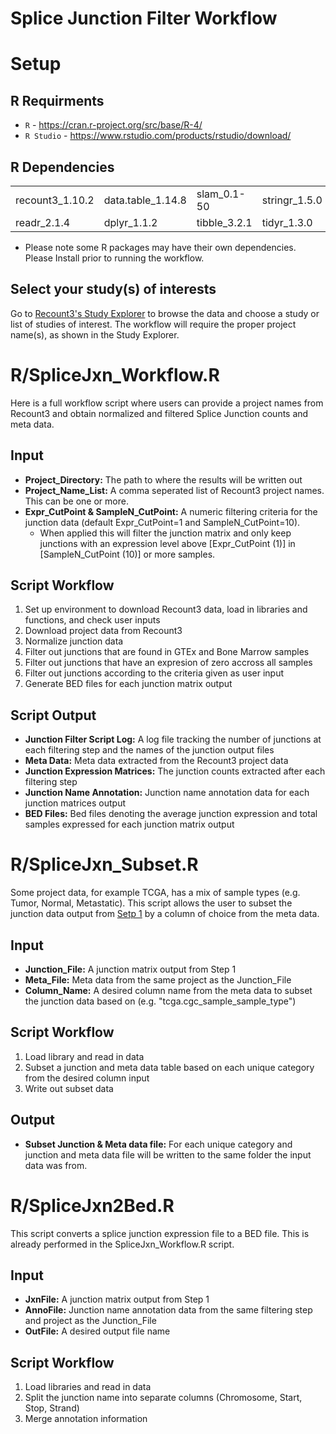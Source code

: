 # Splice Junction Filter Workflow



# Setup

## R Requirments

* `R` - https://cran.r-project.org/src/base/R-4/
* `R Studio` - https://www.rstudio.com/products/rstudio/download/

## R Dependencies

|  |  |  |  |
| --- | --- | --- | --- |
| recount3_1.10.2 | data.table_1.14.8 | slam_0.1-50 | stringr_1.5.0 |
| readr_2.1.4 | dplyr_1.1.2 | tibble_3.2.1 | tidyr_1.3.0 |

* Please note some R packages may have their own dependencies. Please Install prior to running the workflow.

## Select your study(s) of interests

Go to [Recount3's Study Explorer](https://jhubiostatistics.shinyapps.io/recount3-study-explorer/) to browse the data and choose a study or list of studies of interest. The workflow will require the proper project name(s), as shown in the Study Explorer.

# R/SpliceJxn_Workflow.R

Here is a full workflow script where users can provide a project names from Recount3 and obtain normalized and filtered Splice Junction counts and meta data.

## Input

* **Project_Directory:** The path to where the results will be written out
* **Project_Name_List:** A comma seperated list of Recount3 project names. This can be one or more.
* **Expr_CutPoint & SampleN_CutPoint:** A numeric filtering criteria for the junction data (default Expr_CutPoint=1 and SampleN_CutPoint=10).
  * When applied this will filter the junction matrix and only keep junctions with an expression level above [Expr_CutPoint (1)] in [SampleN_CutPoint (10)] or more samples.
 
## Script Workflow

1. Set up environment to download Recount3 data, load in libraries and functions, and check user inputs
2. Download project data from Recount3
3. Normalize junction data
4. Filter out junctions that are found in GTEx and Bone Marrow samples
5. Filter out junctions that have an expresion of zero accross all samples
6. Filter out junctions according to the criteria given as user input
7. Generate BED files for each junction matrix output

## Script Output

* **Junction Filter Script Log:** A log file tracking the number of junctions at each filtering step and the names of the junction output files
* **Meta Data:** Meta data extracted from the Recount3 project data
* **Junction Expression Matrices:** The junction counts extracted after each filtering step
* **Junction Name Annotation:** Junction name annotation data for each junction matrices output
* **BED Files:** Bed files denoting the average junction expression and total samples expressed for each junction matrix output

# R/SpliceJxn_Subset.R

Some project data, for example TCGA, has a mix of sample types (e.g. Tumor, Normal, Metastatic). This script allows the user to subset the junction data output from [Setp 1]() by a column of choice from the meta data. 

## Input

* **Junction_File:** A junction matrix output from Step 1
* **Meta_File:** Meta data from the same project as the Junction_File
* **Column_Name:** A desired column name from the meta data to subset the junction data based on (e.g. "tcga.cgc_sample_sample_type")

## Script Workflow

1. Load library and read in data
2. Subset a junction and meta data table based on each unique category from the desired column input
3. Write out subset data

## Output

* **Subset Junction & Meta data file:** For each unique category and junction and meta data file will be written to the same folder the input data was from.

# R/SpliceJxn2Bed.R

This script converts a splice junction expression file to a BED file. This is already performed in the SpliceJxn_Workflow.R script.

## Input

* **JxnFile:** A junction matrix output from Step 1
* **AnnoFile:** Junction name annotation data from the same filtering step and project as the Junction_File
* **OutFile:** A desired output file name

## Script Workflow

1. Load libraries and read in data
2. Split the junction name into separate columns (Chromosome, Start, Stop, Strand)
3. Merge annotation information 




















